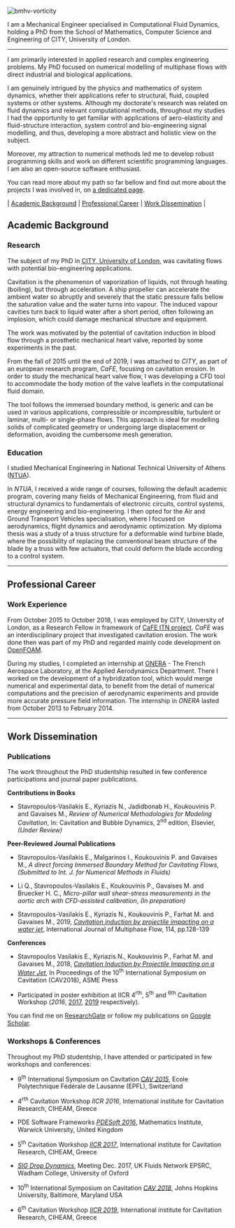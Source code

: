 ![bmhv-vorticity](https://mc08662.github.io/vortZ-xlimiting.gif)

I am a Mechanical Engineer specialised in Computational Fluid Dynamics, holding a PhD from the School of Mathematics, Computer Science and Engineering of CITY, University of London.

***

I am primarily interested in applied research and complex engineering problems.
My PhD focused on numerical modelling of multiphase flows with direct industrial and biological applications.

I am genuinely intrigued by the physics and mathematics of system dynamics, whether their applications refer to structural, fluid, coupled systems or other systems.
Although my doctorate's research was related on fluid dynamics and relevant computational methods, throughout my studies I had the opportunity to get familiar with applications of aero-elasticity and fluid-structure interaction, system control and bio-engineering signal modelling, and thus, developing a more abstract and holistic view on the subject.


Moreover, my attraction to numerical methods led me to develop robust programming skills and work on different scientific programming languages.
I am also an open-source software enthusiast.

You can read more about my path so far bellow and find out more about the projects I was involved in, on [a dedicated page](https://mc08662.github.io/projects/).

| [Academic Background](#academic-background) | [Professional Career](#professional-career) | [Work Dissemination](#work-dissemination) |

## Academic Background
### Research
The subject of my PhD in [CITY, University of London](https://www.city.ac.uk/), was cavitating flows with potential bio-engineering applications.

Cavitation is the phenomenon of vaporization of liquids, not through heating (boiling), but through acceleration. A ship propeller can accelerate the ambient water so abruptly and severely that the static pressure falls bellow the saturation value and the water turns into vapour. The induced vapour cavities turn back to liquid water after a short period, often following an implosion, which could damage mechanical structure and equipment.

The work was motivated by the potential of cavitation induction in blood flow through a prosthetic mechanical heart valve, reported by some experiments in the past.

From the fall of 2015 until the end of 2019, I was attached to _CITY_, as part of an european research program, _CaFE_, focusing on cavitation erosion. In order to study the mechanical heart valve flow, I was developing a CFD tool to accommodate the body motion of the valve leaflets in the computational fluid domain.

The tool follows the immersed boundary method, is generic and can be used in various applications, compressible or incompressible, turbulent or laminar, multi- or single-phase flows. This approach is ideal for modelling solids of complicated geometry or undergoing large displacement or deformation, avoiding the cumbersome mesh generation.

### Education

I studied Mechanical Engineering in National Technical University of Athens ([NTUA](https://www.ntua.gr)).

In _NTUA_, I received a wide range of courses, following the default academic program, covering many fields of Mechanical Engineering, from fluid and structural dynamics to fundamentals of electronic circuits, control systems, energy engineering and bio-engineering. I then opted for the Air and Ground Transport Vehicles specialisation, where I focused on aerodynamics, flight dynamics and aerodynamic optimization.
My diploma thesis was a study of a truss structure for a deformable wind turbine blade, where the possibility of replacing the conventional beam structure of the blade by a truss with few actuators, that could deform the blade according to a control system.

***

## Professional Career
### Work Experience

From October 2015 to October 2018, I was employed by CITY, University of London, as a Research Fellow in framework of [CaFE ITN project](https://cordis.europa.eu/project/id/642536). _CaFE_ was an interdisciplinary project that investigated cavitation erosion. The work done then was part of my PhD and regarded mainly code development on [OpenFOAM](https://github.com/OpenFOAM/OpenFOAM-2.4.x).

During my studies, I completed an internship at [ONERA](https://www.onera.fr) - The French Aerospace Laboratory, at the Applied Aerodynamics Department. There I worked on the development of a hybridization tool, which would merge numerical and experimental data, to benefit from the detail of numerical computations and the precision of aerodynamic experiments and provide more accurate pressure field information. The internship in _ONERA_ lasted from October 2013 to February 2014.

***

## Work Dissemination
### Publications

The work throughout the PhD studentship resulted in few conference participations and journal paper publications.

**Contributions in Books**

- Stavropoulos-Vasilakis E., Kyriazis N., Jadidbonab H., Koukouvinis P. and Gavaises M., _Review of Numerical Methodologies for Modeling Cavitation_, In: Cavitation and Bubble Dynamics, 2<sup>nd</sup> edition, Elsevier, _(Under Review)_

**Peer-Reviewed Journal Publications**

- Stavropoulos-Vasilakis E., Malgarinos I., Koukouvinis P. and Gavaises M., _A direct forcing Immersed Boundary Method for Cavitating Flows_, _(Submitted to Int. J. for Numerical Methods in Fluids)_

- Li Q., Stavropoulos-Vasilakis E., Koukouvinis P., Gavaises M. and Bruecker H. C., _Micro-pillar wall shear-stress measurements in the aortic arch with CFD-assisted calibration_, _(In preparation)_

- Stavropoulos-Vasilakis E., Kyriazis N., Koukouvinis P., Farhat M. and Gavaises M., 2019, [_Cavitation induction by projectile impacting on a water jet_](https://doi.org/10.1016/j.ijmultiphaseflow.2019.03.001), International Journal of Multiphase Flow, 114, pp.128-139

**Conferences**

- Stavropoulos Vasilakis E., Kyriazis N., Koukouvinis P., Farhat M. and Gavaises M., 2018, [_Cavitation Induction by Projectile Impacting on a Water Jet_](http://ebooks.asmedigitalcollection.asme.org/content.aspx?bookid=2565&sectionid=206551373), In Proceedings of the 10<sup>th</sup> International Symposium on Cavitation (CAV2018), ASME Press

- Participated in poster exhibition at IICR 4<sup>rth</sup>, 5<sup>th</sup> and <sup>6th</sup> Cavitation Workshop (_2016_, [2017](http://iicr2017.net/), [2019](http://iicr2019.net/) respectively).

You can find me on [ResearchGate](www.researchgate.net/profile/Evangelos\_Stavropoulos\_Vasilakis) or follow my publications on [Google Scholar](https://scholar.google.com/citations?user=pOK57zYAAAAJ&hl=en).

### Workshops & Conferences

Throughout my PhD studentship, I have attended or participated in few workshops and conferences:

- 9<sup>th</sup> International Symposium on Cavitation [_CAV 2015_](https://archiveweb.epfl.ch/cav2015.epfl.ch/), Ecole Polytechnique Fédérale de Lausanne (EPFL), Switzerland

- 4<sup>rth</sup> Cavitation Workshop _IICR 2016_, International institute for Cavitation Research, CIHEAM, Greece

- PDE Software Frameworks [_PDESoft 2016_](https://warwick.ac.uk/fac/sci/maths/research/events/2015-16/nonsymposium/pde/), Mathematics Institute, Warwick University, United Kingdom

- 5<sup>th</sup> Cavitation Workshop [_IICR 2017_](http://iicr2017.net), International institute for Cavitation Research, CIHEAM, Greece

- [_SIG Drop Dynamics_](https://fluids.ac.uk/sig/DropDynamics), Meeting Dec. 2017, UK Fluids Network EPSRC, Wadham College, University of Oxford

- 10<sup>th</sup> International Symposium on Cavitation [_CAV 2018_](https://cav2018.jhu.edu/), Johns Hopkins University, Baltimore, Maryland USA

- 6<sup>th</sup> Cavitation Workshop [_IICR 2019_](http://iicr2019.net), International institute for Cavitation Research, CIHEAM, Greece
